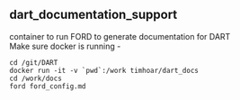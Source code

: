 ## dart_documentation_support

container to run FORD to generate documentation for DART  
Make sure docker is running - 

~~~
cd /git/DART
docker run -it -v `pwd`:/work timhoar/dart_docs
cd /work/docs
ford ford_config.md
~~~
